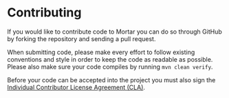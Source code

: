 Contributing
============

If you would like to contribute code to Mortar you can do so through GitHub by
forking the repository and sending a pull request.

When submitting code, please make every effort to follow existing conventions
and style in order to keep the code as readable as possible. Please also make
sure your code compiles by running `mvn clean verify`.

Before your code can be accepted into the project you must also sign the
[Individual Contributor License Agreement (CLA)][1].


 [1]: https://spreadsheets.google.com/spreadsheet/viewform?formkey=dDViT2xzUHAwRkI3X3k5Z0lQM091OGc6MQ&ndplr=1
